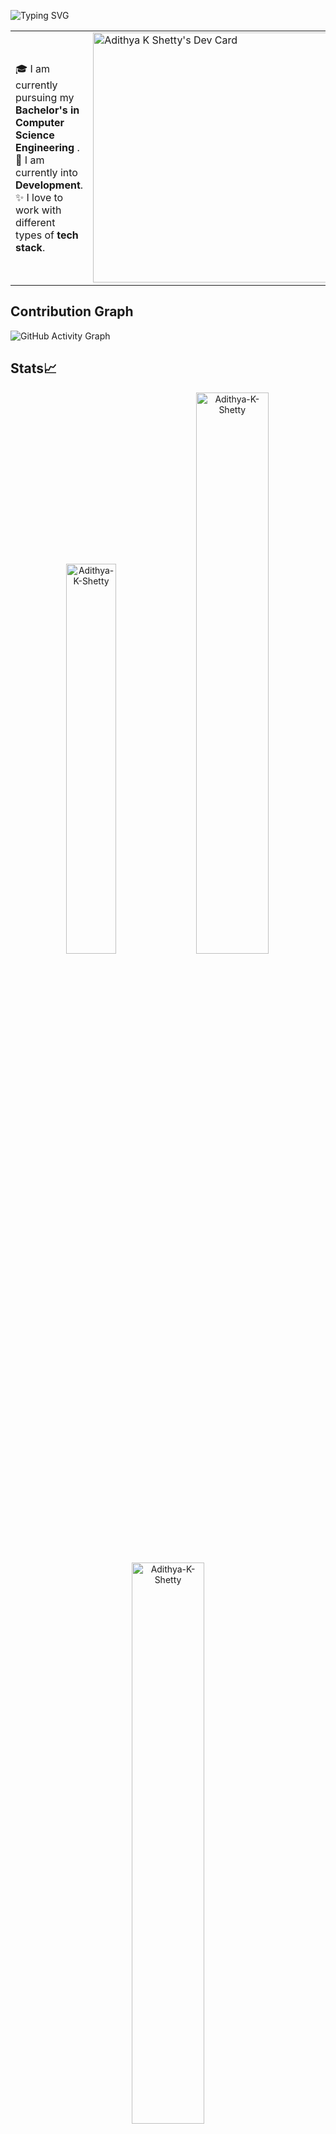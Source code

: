 ![Typing SVG](https://readme-typing-svg.herokuapp.com?font=source+code+pro&color=%23F7F7F7&center=true&duration=4000&lines=Hi+there%F0%9F%91%8B%2C+I+am+Adithya+K+Shetty;I+am+a+Web+Developer+%F0%9F%91%A8%E2%80%8D%F0%9F%92%BB)
<!-- About Section -->

<table>
<tr>
 <td valing=center>
   🎓 I am currently pursuing my <b>Bachelor's in Computer Science Engineering</b> . <br>
   🌱 I am currently into <b>Development</b>. <br>
   ✨ I love to work with different types of <b>tech stack</b>.
   <td>
     <img src="https://api.daily.dev/devcards/ab0528901be8435ababbc249d8386bec.png?r=4no" width="400" alt="Adithya K Shetty's Dev Card"/>
  </td>
</tr>
</table>
<h2> Contribution Graph </h2>

![GitHub Activity Graph](https://activity-graph.herokuapp.com/graph?username=Adithya-K-Shetty&theme=dracula&hide_border=true)


## Stats📈
<p align="center">
<img width="40%" src="https://github-readme-stats.vercel.app/api/top-langs?username=Adithya-K-Shetty&show_icons=true&theme=dracula&title_color=ff79c6&text_color=36e1ff&bg_color=282a36&locale=en&layout=compact&hide_border=true" alt="Adithya-K-Shetty" /> 
<img width="48%" src="https://github-readme-stats.vercel.app/api?username=Adithya-K-Shetty&show_icons=true&theme=dracula&title_color=ff79c6&text_color=36e1ff&bg_color=282a36&locale=en&hide_border=true" alt="Adithya-K-Shetty" />
<img width="48%" src="https://github-readme-streak-stats.herokuapp.com/?user=Adithya-K-Shetty&theme=dracula&hide_border=true" alt="Adithya-K-Shetty" />
</p>



 
